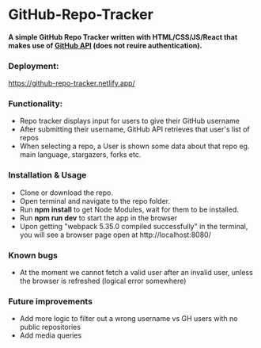 # GitHub-Repo-Tracker

#### A simple GitHub Repo Tracker written with HTML/CSS/JS/React that makes use of  [GitHub API](https://developer.github.com/v3/repos/#list-repositories-for-a-user) (does not reuire authentication).

### Deployment:
https://github-repo-tracker.netlify.app/


### Functionality:

- Repo tracker displays input for users to give their GitHub username
- After submitting their username, GitHub API retrieves that user's list of repos
- When selecting a repo, a User is shown some data about that repo eg. main language, stargazers, forks etc.


### Installation & Usage

- Clone or download the repo.
- Open terminal and navigate to the repo folder.
- Run **npm install** to get Node Modules, wait for them to be installed.
- Run **npm run dev** to start the app in the browser
- Upon getting "webpack 5.35.0 compiled successfully" in the terminal, you will see a browser page open at http://localhost:8080/


### Known bugs

- At the moment we cannot fetch a valid user after an invalid user, unless the browser is refreshed (logical error somewhere)

### Future improvements

- Add more logic to filter out a wrong username vs GH users with no public repositories
- Add media queries